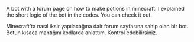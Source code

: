 A bot with a forum page on how to make potions in minecraft. I explained the short logic of the bot in the codes. You can check it out.



Minecraft'ta nasıl iksir yapılacağına dair forum sayfasına sahip olan bir bot. Botun kısaca mantığını kodlarda anlattım. Kontrol edebilirsiniz.
